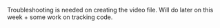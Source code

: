 Troubleshooting is needed on creating the video file.
Will do later on this week + some work on tracking code.
